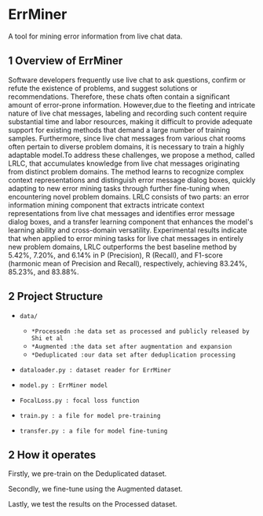 # ErrMiner
A tool for mining error information from live chat data.
## 1 Overview of ErrMiner
Software developers frequently use live chat to ask questions, confirm or refute the existence of problems, and suggest solutions or recommendations. Therefore, these chats often contain a significant amount of error-prone information. However,due to the fleeting and intricate nature of live chat messages, labeling and recording such content require substantial time and labor resources, making it difficult to provide adequate support for existing methods that demand a large number of training samples. Furthermore, since live chat messages from various chat rooms often pertain to diverse problem domains, it is necessary to train a highly adaptable model.To address these challenges, we propose a method, called LRLC, that accumulates knowledge from live chat messages originating from distinct problem domains. The method learns to recognize complex context representations and distinguish error message dialog boxes, quickly adapting to new error mining tasks through further fine-tuning when encountering novel problem domains. LRLC consists of two parts: an error information mining component that extracts intricate context representations from live chat messages and identifies error message dialog boxes, and a transfer learning component that enhances the model's learning ability and cross-domain versatility.
Experimental results indicate that when applied to error mining tasks for live chat messages in entirely new problem domains, LRLC outperforms the best baseline method by 5.42%, 7.20%, and 6.14% in P (Precision), R (Recall), and F1-score (harmonic mean of Precision and Recall), respectively, achieving 83.24%, 85.23%, and 83.88%.
## 2 Project Structure
- `data/`
	- `*Processedn :he data set as processed and publicly released by Shi et al`
	- `*Augmented :the data set after augmentation and expansion`
	- `*Deduplicated :our data set after deduplication processing`


- `dataloader.py : dataset reader for ErrMiner`
- `model.py : ErrMiner model`
- `FocalLoss.py : focal loss function`
- `train.py : a file for model pre-training`
- `transfer.py : a file for model fine-tuning`
## 2 How it operates
Firstly, we pre-train on the Deduplicated dataset. 

Secondly, we fine-tune using the Augmented dataset. 

Lastly, we test the results on the Processed dataset.
